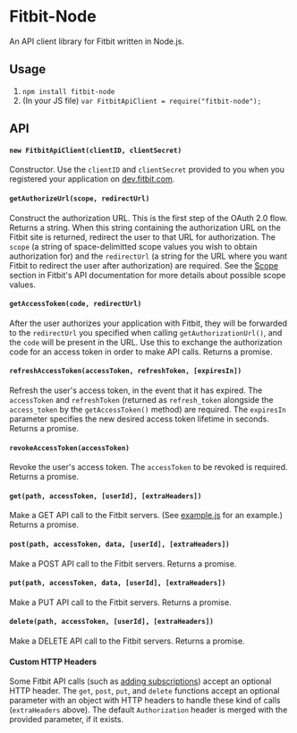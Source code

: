 # Fitbit-Node

An API client library for Fitbit written in Node.js.

## Usage
1. `npm install fitbit-node`
1. (In your JS file) `var FitbitApiClient = require("fitbit-node");`

## API

#### `new FitbitApiClient(clientID, clientSecret)`
Constructor. Use the `clientID` and `clientSecret` provided to you when you registered your application on [dev.fitbit.com](http://dev.fitbit.com/).

#### `getAuthorizeUrl(scope, redirectUrl)`
Construct the authorization URL. This is the first step of the OAuth 2.0 flow. Returns a string. When this string containing the authorization URL on the Fitbit site is returned, redirect the user to that URL for authorization. The `scope` (a string of space-delimitted scope values you wish to obtain authorization for) and the `redirectUrl` (a string for the URL where you want Fitbit to redirect the user after authorization) are required. See the [Scope](https://dev.fitbit.com/docs/oauth2/#scope) section in Fitbit's API documentation for more details about possible scope values.

#### `getAccessToken(code, redirectUrl)`
After the user authorizes your application with Fitbit, they will be forwarded to the `redirectUrl` you specified when calling `getAuthorizationUrl()`, and the `code` will be present in the URL. Use this to exchange the authorization code for an access token in order to make API calls. Returns a promise.

#### `refreshAccessToken(accessToken, refreshToken, [expiresIn])`
Refresh the user's access token, in the event that it has expired. The `accessToken` and `refreshToken` (returned as `refresh_token` alongside the `access_token` by the `getAccessToken()` method) are required. The `expiresIn` parameter specifies the new desired access token lifetime in seconds. Returns a promise.

#### `revokeAccessToken(accessToken)`
Revoke the user's access token. The `accessToken` to be revoked is required. Returns a promise.

#### `get(path, accessToken, [userId], [extraHeaders])`
Make a GET API call to the Fitbit servers. (See [example.js](https://github.com/lukasolson/fitbit-node/blob/master/example.js) for an example.) Returns a promise.

#### `post(path, accessToken, data, [userId], [extraHeaders])`
Make a POST API call to the Fitbit servers. Returns a promise.

#### `put(path, accessToken, data, [userId], [extraHeaders])`
Make a PUT API call to the Fitbit servers. Returns a promise.

#### `delete(path, accessToken, [userId], [extraHeaders])`
Make a DELETE API call to the Fitbit servers. Returns a promise.

#### Custom HTTP Headers

Some Fitbit API calls (such as [adding subscriptions](https://dev.fitbit.com/docs/subscriptions/#adding-a-subscription)) accept an optional HTTP header.  The `get`, `post`, `put`, and `delete` functions accept an optional parameter with an object with HTTP headers to handle these kind of calls (`extraHeaders` above).  The default `Authorization` header is merged with the provided parameter, if it exists.


